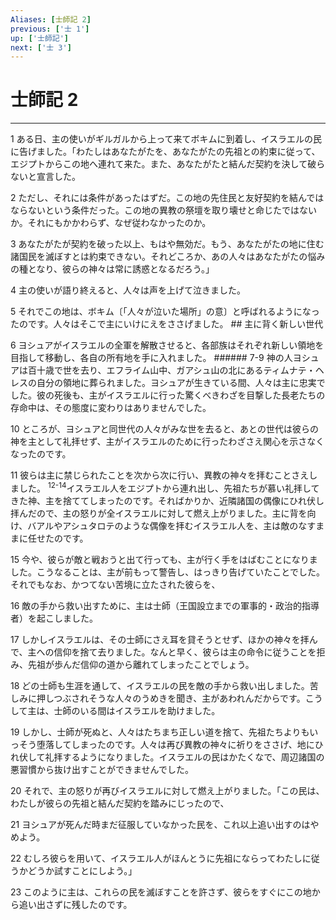 ```yaml
---
Aliases: [士師記 2]
previous: ['士 1']
up: ['士師記']
next: ['士 3']
---
```

# 士師記 2

***




1 
ある日、主の使いがギルガルから上って来てボキムに到着し、イスラエルの民に告げました。「わたしはあなたがたを、あなたがたの先祖との約束に従って、エジプトからこの地へ連れて来た。また、あなたがたと結んだ契約を決して破らないと宣言した。 



2 
ただし、それには条件があったはずだ。この地の先住民と友好契約を結んではならないという条件だった。この地の異教の祭壇を取り壊せと命じたではないか。それにもかかわらず、なぜ従わなかったのか。 



3 
あなたがたが契約を破った以上、もはや無効だ。もう、あなたがたの地に住む諸国民を滅ぼすとは約束できない。それどころか、あの人々はあなたがたの悩みの種となり、彼らの神々は常に誘惑となるだろう。」 



4 
主の使いが語り終えると、人々は声を上げて泣きました。 



5 
それでこの地は、ボキム〔「人々が泣いた場所」の意〕と呼ばれるようになったのです。人々はそこで主にいけにえをささげました。 ## 主に背く新しい世代 



6 
ヨシュアがイスラエルの全軍を解散させると、各部族はそれぞれ新しい領地を目指して移動し、各自の所有地を手に入れました。 ###### 7-9 神の人ヨシュアは百十歳で世を去り、エフライム山中、ガアシュ山の北にあるティムナテ・ヘレスの自分の領地に葬られました。ヨシュアが生きている間、人々は主に忠実でした。彼の死後も、主がイスラエルに行った驚くべきわざを目撃した長老たちの存命中は、その態度に変わりはありませんでした。 



10 
ところが、ヨシュアと同世代の人々がみな世を去ると、あとの世代は彼らの神を主として礼拝せず、主がイスラエルのために行ったわざさえ関心を示さなくなったのです。 



11 
彼らは主に禁じられたことを次から次に行い、異教の神々を拝むことさえしました。 <sup class="versenum">12-14</sup>イスラエル人をエジプトから連れ出し、先祖たちが慕い礼拝してきた神、主を捨ててしまったのです。そればかりか、近隣諸国の偶像にひれ伏し拝んだので、主の怒りが全イスラエルに対して燃え上がりました。主に背を向け、バアルやアシュタロテのような偶像を拝むイスラエル人を、主は敵のなすままに任せたのです。 



15 
今や、彼らが敵と戦おうと出て行っても、主が行く手をはばむことになりました。こうなることは、主が前もって警告し、はっきり告げていたことでした。それでもなお、かつてない苦境に立たされた彼らを、 



16 
敵の手から救い出すために、主は士師（王国設立までの軍事的・政治的指導者）を起こしました。 



17 
しかしイスラエルは、その士師にさえ耳を貸そうとせず、ほかの神々を拝んで、主への信仰を捨て去りました。なんと早く、彼らは主の命令に従うことを拒み、先祖が歩んだ信仰の道から離れてしまったことでしょう。 



18 
どの士師も生涯を通して、イスラエルの民を敵の手から救い出しました。苦しみに押しつぶされそうな人々のうめきを聞き、主があわれんだからです。こうして主は、士師のいる間はイスラエルを助けました。 



19 
しかし、士師が死ぬと、人々はたちまち正しい道を捨て、先祖たちよりもいっそう堕落してしまったのです。人々は再び異教の神々に祈りをささげ、地にひれ伏して礼拝するようになりました。イスラエルの民はかたくなで、周辺諸国の悪習慣から抜け出すことができませんでした。 



20 
それで、主の怒りが再びイスラエルに対して燃え上がりました。「この民は、わたしが彼らの先祖と結んだ契約を踏みにじったので、 



21 
ヨシュアが死んだ時まだ征服していなかった民を、これ以上追い出すのはやめよう。 



22 
むしろ彼らを用いて、イスラエル人がほんとうに先祖にならってわたしに従うかどうか試すことにしよう。」 



23 
このように主は、これらの民を滅ぼすことを許さず、彼らをすぐにこの地から追い出さずに残したのです。

